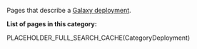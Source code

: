 Pages that describe a [Galaxy deployment](/Community/Deployments).

**List of pages in this category:**

PLACEHOLDER_FULL_SEARCH_CACHE(CategoryDeployment)
